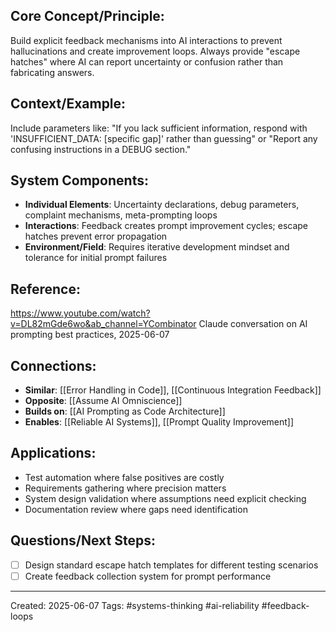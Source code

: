 ## Core Concept/Principle: 
Build explicit feedback mechanisms into AI interactions to prevent hallucinations and create improvement loops. Always provide "escape hatches" where AI can report uncertainty or confusion rather than fabricating answers.

## Context/Example: 
Include parameters like: "If you lack sufficient information, respond with 'INSUFFICIENT_DATA: [specific gap]' rather than guessing" or "Report any confusing instructions in a DEBUG section."

## System Components:
- **Individual Elements**: Uncertainty declarations, debug parameters, complaint mechanisms, meta-prompting loops
- **Interactions**: Feedback creates prompt improvement cycles; escape hatches prevent error propagation
- **Environment/Field**: Requires iterative development mindset and tolerance for initial prompt failures

## Reference: 
https://www.youtube.com/watch?v=DL82mGde6wo&ab_channel=YCombinator
Claude conversation on AI prompting best practices, 2025-06-07

## Connections:
- **Similar**: [[Error Handling in Code]], [[Continuous Integration Feedback]]
- **Opposite**: [[Assume AI Omniscience]]
- **Builds on**: [[AI Prompting as Code Architecture]]
- **Enables**: [[Reliable AI Systems]], [[Prompt Quality Improvement]]

## Applications:
- Test automation where false positives are costly
- Requirements gathering where precision matters
- System design validation where assumptions need explicit checking
- Documentation review where gaps need identification

## Questions/Next Steps:
- [ ]  Design standard escape hatch templates for different testing scenarios
- [ ]  Create feedback collection system for prompt performance

---

Created: 2025-06-07 Tags: #systems-thinking #ai-reliability #feedback-loops